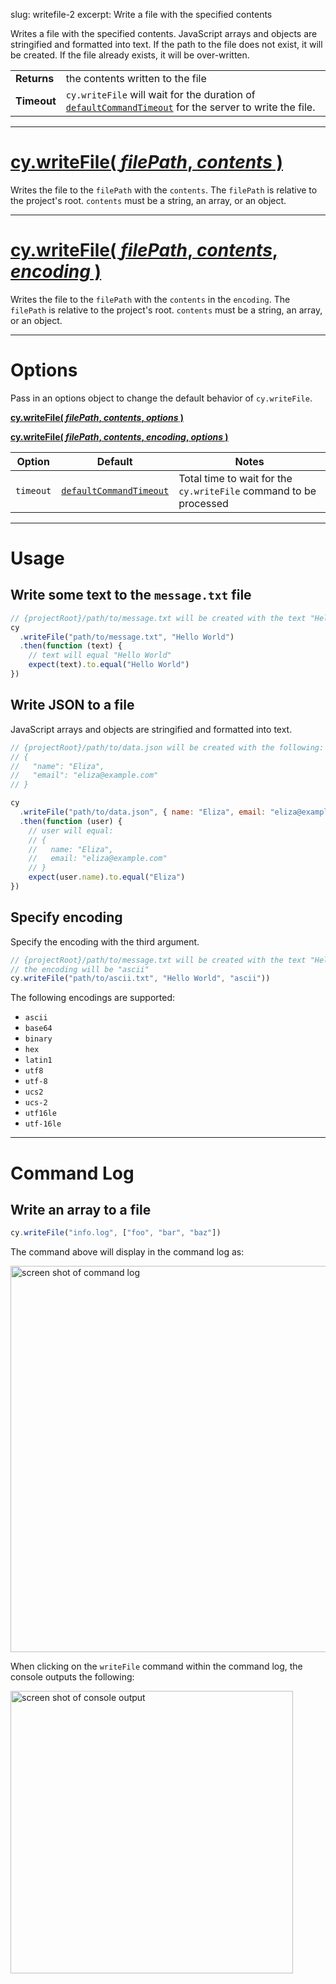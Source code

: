 slug: writefile-2
excerpt: Write a file with the specified contents

Writes a file with the specified contents. JavaScript arrays and objects are stringified and formatted into text. If the path to the file does not exist, it will be created. If the file already exists, it will be over-written.

| | |
|--- | --- |
| **Returns** | the contents written to the file |
| **Timeout** | `cy.writeFile` will wait for the duration of [`defaultCommandTimeout`](https://on.cypress.io/guides/configuration#section-timeouts) for the server to write the file. |

***

# [cy.writeFile( *filePath*, *contents* )](#section-usage)

Writes the file to the `filePath` with the `contents`. The `filePath` is relative to the project's root. `contents` must be a string, an array, or an object.

***

# [cy.writeFile( *filePath*, *contents*, *encoding* )](#section-specify-encoding)

Writes the file to the `filePath` with the `contents` in the `encoding`. The `filePath` is relative to the project's root. `contents` must be a string, an array, or an object.

***

# Options

Pass in an options object to change the default behavior of `cy.writeFile`.

**[cy.writeFile( *filePath*, *contents*, *options* )](#options-usage)**

**[cy.writeFile( *filePath*, *contents*, *encoding*, *options* )](#options-usage)**

Option | Default | Notes
--- | --- | ---
`timeout` | [`defaultCommandTimeout`](https://on.cypress.io/guides/configuration#section-timeouts) | Total time to wait for the `cy.writeFile` command to be processed

***

# Usage

## Write some text to the `message.txt` file

```javascript
// {projectRoot}/path/to/message.txt will be created with the text "Hello World"
cy
  .writeFile("path/to/message.txt", "Hello World")
  .then(function (text) {
    // text will equal "Hello World"
    expect(text).to.equal("Hello World")
})
```

## Write JSON to a file

JavaScript arrays and objects are stringified and formatted into text.

```javascript
// {projectRoot}/path/to/data.json will be created with the following:
// {
//   "name": "Eliza",
//   "email": "eliza@example.com"
// }

cy
  .writeFile("path/to/data.json", { name: "Eliza", email: "eliza@example.com" })
  .then(function (user) {
    // user will equal:
    // {
    //   name: "Eliza",
    //   email: "eliza@example.com"
    // }
    expect(user.name).to.equal("Eliza")
})
```

## Specify encoding

Specify the encoding with the third argument.

```javascript
// {projectRoot}/path/to/message.txt will be created with the text "Hello World"
// the encoding will be "ascii"
cy.writeFile("path/to/ascii.txt", "Hello World", "ascii"))
```

The following encodings are supported:

* `ascii`
* `base64`
* `binary`
* `hex`
* `latin1`
* `utf8`
* `utf-8`
* `ucs2`
* `ucs-2`
* `utf16le`
* `utf-16le`

***

# Command Log

## Write an array to a file

```javascript
cy.writeFile("info.log", ["foo", "bar", "baz"])
```

The command above will display in the command log as:

<img width="618" alt="screen shot of command log" src="https://cloud.githubusercontent.com/assets/1157043/17936162/df857dda-69eb-11e6-8951-f34618a72e39.png">

When clicking on the `writeFile` command within the command log, the console outputs the following:

<img width="452" alt="screen shot of console output" src="https://cloud.githubusercontent.com/assets/1157043/17936161/df7e6bf8-69eb-11e6-8ef2-a90113dece9b.png">
